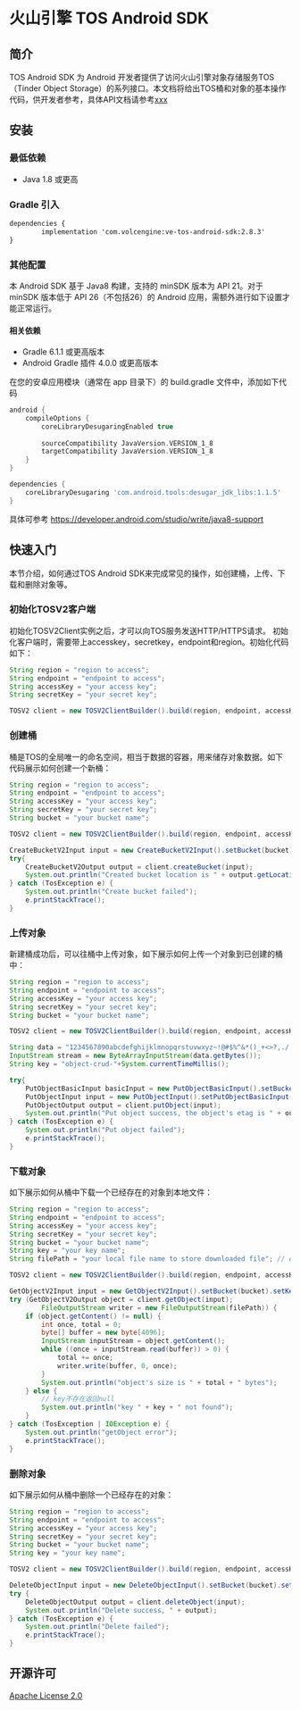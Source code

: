 # 火山引擎 TOS Android SDK
## 简介
TOS Android SDK 为 Android 开发者提供了访问火山引擎对象存储服务TOS（Tinder Object Storage）的系列接口。本文档将给出TOS桶和对象的基本操作代码，供开发者参考，具体API文档请参考[xxx]()

## 安装
### 最低依赖
- Java 1.8 或更高
### Gradle 引入
```xml
dependencies {
        implementation 'com.volcengine:ve-tos-android-sdk:2.8.3'
}
```
### 其他配置
本 Android SDK 基于 Java8 构建，支持的 minSDK 版本为 API 21。对于 minSDK 版本低于 API 26（不包括26）的 Android 应用，需额外进行如下设置才能正常运行。

#### 相关依赖
- Gradle 6.1.1 或更高版本
- Android Gradle 插件 4.0.0 或更高版本

在您的安卓应用模块（通常在 app 目录下）的 build.gradle 文件中，添加如下代码

```groovy
android {
    compileOptions {
        coreLibraryDesugaringEnabled true
        
        sourceCompatibility JavaVersion.VERSION_1_8
        targetCompatibility JavaVersion.VERSION_1_8
    }
}

dependencies {
    coreLibraryDesugaring 'com.android.tools:desugar_jdk_libs:1.1.5'
}
```

具体可参考 https://developer.android.com/studio/write/java8-support

## 快速入门
本节介绍，如何通过TOS Android SDK来完成常见的操作，如创建桶，上传、下载和删除对象等。
### 初始化TOSV2客户端
初始化TOSV2Client实例之后，才可以向TOS服务发送HTTP/HTTPS请求。
初始化客户端时，需要带上accesskey，secretkey，endpoint和region。初始化代码如下：

```java
String region = "region to access";
String endpoint = "endpoint to access";
String accessKey = "your access key";
String secretKey = "your secret key";

TOSV2 client = new TOSV2ClientBuilder().build(region, endpoint, accessKey, secretKey);
```

### 创建桶
桶是TOS的全局唯一的命名空间，相当于数据的容器，用来储存对象数据。如下代码展示如何创建一个新桶：

```java
String region = "region to access";
String endpoint = "endpoint to access";
String accessKey = "your access key";
String secretKey = "your secret key";
String bucket = "your bucket name";

TOSV2 client = new TOSV2ClientBuilder().build(region, endpoint, accessKey, secretKey);

CreateBucketV2Input input = new CreateBucketV2Input().setBucket(bucket);
try{
    CreateBucketV2Output output = client.createBucket(input);
    System.out.println("Created bucket location is " + output.getLocation());
} catch (TosException e) {
    System.out.println("Create bucket failed");
    e.printStackTrace();
}
```

### 上传对象
新建桶成功后，可以往桶中上传对象，如下展示如何上传一个对象到已创建的桶中：

```java
String region = "region to access";
String endpoint = "endpoint to access";
String accessKey = "your access key";
String secretKey = "your secret key";
String bucket = "your bucket name";

TOSV2 client = new TOSV2ClientBuilder().build(region, endpoint, accessKey, secretKey);

String data = "1234567890abcdefghijklmnopqrstuvwxyz~!@#$%^&*()_+<>?,./   :'1234567890abcdefghijklmnopqrstuvwxyz~!@#$%^&*()_+<>?,./   :'";
InputStream stream = new ByteArrayInputStream(data.getBytes());
String key = "object-crud-"+System.currentTimeMillis();

try{
    PutObjectBasicInput basicInput = new PutObjectBasicInput().setBucket(bucket).setKey(key);
    PutObjectInput input = new PutObjectInput().setPutObjectBasicInput(basicInput).setContent(stream);
    PutObjectOutput output = client.putObject(input);
    System.out.println("Put object success, the object's etag is " + output.getEtag());
} catch (TosException e) {
    System.out.println("Put object failed");
    e.printStackTrace();
}
```

### 下载对象
如下展示如何从桶中下载一个已经存在的对象到本地文件：

```java
String region = "region to access";
String endpoint = "endpoint to access";
String accessKey = "your access key";
String secretKey = "your secret key";
String bucket = "your bucket name";
String key = "your key name";
String filePath = "your local file name to store downloaded file"; // eg. "/home/user/aaa.txt"

TOSV2 client = new TOSV2ClientBuilder().build(region, endpoint, accessKey, secretKey);

GetObjectV2Input input = new GetObjectV2Input().setBucket(bucket).setKey(key);
try (GetObjectV2Output object = client.getObject(input);
        FileOutputStream writer = new FileOutputStream(filePath)) {
    if (object.getContent() != null) {
        int once, total = 0;
        byte[] buffer = new byte[4096];
        InputStream inputStream = object.getContent();
        while ((once = inputStream.read(buffer)) > 0) {
            total += once;
            writer.write(buffer, 0, once);
        }
        System.out.println("object's size is " + total + " bytes");
    } else {
        // key不存在返回null
        System.out.println("key " + key + " not found");
    }
} catch (TosException | IOException e) {
    System.out.println("getObject error");
    e.printStackTrace();
}
```

### 删除对象
如下展示如何从桶中删除一个已经存在的对象：

```java
String region = "region to access";
String endpoint = "endpoint to access";
String accessKey = "your access key";
String secretKey = "your secret key";
String bucket = "your bucket name";
String key = "your key name";

TOSV2 client = new TOSV2ClientBuilder().build(region, endpoint, accessKey, secretKey);

DeleteObjectInput input = new DeleteObjectInput().setBucket(bucket).setKey(key);
try {
    DeleteObjectOutput output = client.deleteObject(input);
    System.out.println("Delete success, " + output);
} catch (TosException e) {
    System.out.println("Delete failed");
    e.printStackTrace();
}
```

## 开源许可
[Apache License 2.0](https://www.apache.org/licenses/LICENSE-2.0.html)